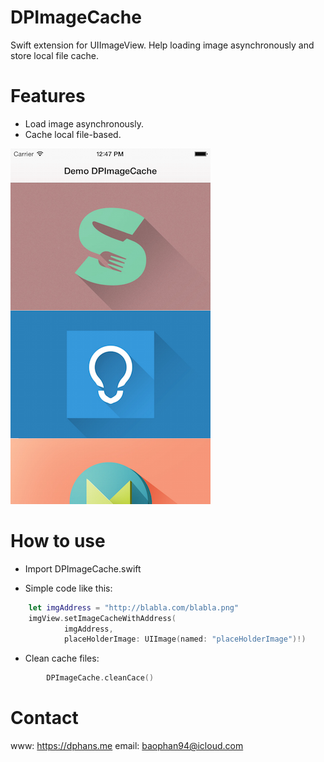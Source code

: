 # DPImageCache
Swift extension for UIImageView. Help loading image asynchronously and store local file cache.

# Features
- Load image asynchronously.
- Cache local file-based.


![alt tag](https://raw.githubusercontent.com/dphans/DPImageCache/master/Screenshot.png)

# How to use

- Import DPImageCache.swift

- Simple code like this:

```swift
    let imgAddress = "http://blabla.com/blabla.png"
    imgView.setImageCacheWithAddress(
            imgAddress,
            placeHolderImage: UIImage(named: "placeHolderImage")!)
```

- Clean cache files:

```swift
        DPImageCache.cleanCace()
```


# Contact
www: https://dphans.me
email: baophan94@icloud.com
